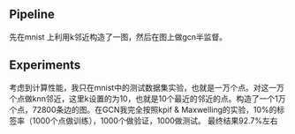 ## Pipeline

先在mnist 上利用k邻近构造了一图，然后在图上做gcn半监督。

## Experiments 

考虑到计算性能，我只在mnist中的测试数据集实验，也就是一万个点。对这一万个点做knn邻近，这里k设置的为10，也就是10个最近的邻近的点。构造了一个1万个点，72800条边的图。在GCN我完全按照kpif & Maxwelling的实验，10%的标签率（1000个点做训练），1000个做验证，1000做测试。 最终结果92.7%左右